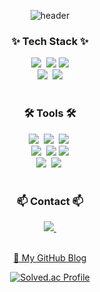 <div align="center"> 

<!--타이틀 부분-->
![header](https://capsule-render.vercel.app/api?type=waving&color=91b6f7&height=250&section=header&text=Welcome%20to%20jwjungwoo's%20github&fontColor=ffffff&fontSize=40&animation=twinkling&fontAlignY=30&alignment=center)

<!--내용 부분-->
<h3 align="center">✨ Tech Stack ✨</h3>
<div align="center">
  <img src="https://img.shields.io/badge/C-A8B9CC?style=for-the-badge&logo=C&logoColor=white"/>&nbsp
  <img src="https://img.shields.io/badge/C++-00599C?style=for-the-badge&logo=C%2B%2B&logoColor=white"/>
  <img src="https://img.shields.io/badge/🤖Ros1-22314E?style=for-the-badge&logoColor=white"/>
</div>
<div align="center">
  <img src="https://img.shields.io/badge/Python-3776AB?style=for-the-badge&logo=Python&logoColor=white"/>&nbsp
  <img src="https://img.shields.io/badge/linux-FCC624?style=for-the-badge&logo=linux&logoColor=black"> 

</div>

<br>

<h3 align="center">🛠 Tools 🛠</h3>
<div align="center">
  <img src="https://img.shields.io/badge/github-181717.svg?style=for-the-badge&logo=github&logoColor=white" />&nbsp
  <img src="https://img.shields.io/badge/Notion-F3F3F3.svg?style=for-the-badge&logo=notion&logoColor=black" />&nbsp
  <img src="https://img.shields.io/badge/VSCode-2C2C32.svg?style=for-the-badge&logo=visual-studio-code&logoColor=22ABF3" />&nbsp
</div>

<div align="center">
  <img src="https://img.shields.io/badge/jira-%230A0FFF.svg?style=for-the-badge&logo=jira&logoColor=white" />&nbsp
  <img src="https://img.shields.io/badge/confluence-%23172BF4.svg?style=for-the-badge&logo=confluence&logoColor=white" />
  <img src="https://img.shields.io/badge/amazonaws-232F3E?style=for-the-badge&logo=amazonaws&logoColor=white"> 
</div>


<div align="center">
  <img src="https://img.shields.io/badge/Postman-FF6C37?style=for-the-badge&logo=postman&logoColor=white" />&nbsp
  <img src="https://img.shields.io/badge/Slack-4A154B?style=for-the-badge&logo=slack&logoColor=white" />&nbsp
</div>

<br>

<h3 align="center">📫 Contact 📫</h3>
<div align="center">
  <a href="mailto:tlsxodnjs147@gmail.com">
    <img
      src="https://img.shields.io/badge/jw.jungwoo@gmail.com-D14836?style=for-the-badge&logo=gmail&logoColor=white"/>&nbsp
  </a>
</div
<br>
<br>

[🔗 My GitHub Blog](https://jwjungwoo.github.io/categories/)

[![Solved.ac Profile](http://mazassumnida.wtf/api/v2/generate_badge?boj=jwjungwoo)](https://solved.ac/jwjungwoo/)
</div>
